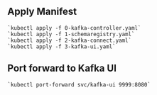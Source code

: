 ## Apply Manifest
    `kubectl apply -f 0-kafka-controller.yaml`
    `kubectl apply -f 1-schemaregistry.yaml`
    `kubectl apply -f 2-kafka-connect.yaml`
    `kubectl apply -f 3-kafka-ui.yaml`

## Port forward to Kafka UI
    `kubectl port-forward svc/kafka-ui 9999:8080`
